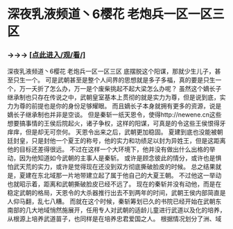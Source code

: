 # 深夜乳液频道丶6樱花 老炮兵一区一区三区

### →→→ <a href="http://3t3e.com/index.html">[点此进入/观/看/]</a>

深夜乳液频道丶6樱花 老炮兵一区一区三区
底摆脱这个阳谋，那就少生儿子，甚至只生一个。
    可是武朝甚至是整个人间界的思想就是多子多福，真的要是只生一个，万一夭折了怎么办，万一是个废柴挑起不起大梁怎么办呢？
    虽然这个嫡长子继承制也只存在传说之中，武朝皇室基本上贯彻的就是实力为尊，但是说到底，实力为尊的前提也是你的身份足够耀眼。
    而且嫡长子本身就拥有更多的资源，说是嫡长子继承制也并非是空谈。
    但是秦斩一纸天恩令，使得http://newene.cn这些想要搞事情的王侯后院起火，诸子争权，这样的阳谋，可真是的令这些王侯恨得牙痒痒，但是却无可奈何。
    天恩令出来之后，武朝更加稳固。
    夏建到底也没能被朝廷封皇，只是封他一个夏王的称号，他的实力和功绩足以封为异姓王，但是这距离他的目标还差得很远。
    不过在这样一个大环境下，他并没有做出什么出格的举动，因为他知道如今武朝的主事人是秦斩。
    或许是顾念彼此的情分，或许也是惧怕武天荒的实力，或许是觉得现在还没到双方彻底撕破脸皮的时候。
    总之结果就是，夏建在东北域那一片地带建立起了属于他自己的大夏王朝。
    不过他这一举动也就昭示着，距离和武朝撕破脸皮已经不远了。
    现在的秦斩并没有动他，而是在稳定武朝的格局，天恩令的大杀器推行出去不到两年的时间，武朝王侯内部简直是人仰马翻，乱七八糟。
    而就在这个时候，秦斩筹划已久的书院已经开始在武朝东南部的几大地域悄然施展开，任用专人对武朝的适龄儿童进行武道以及化的培养，从根源上培养武道苗子，也同样是在培养忠君爱国之人。
    根据情况划分了洲、域
